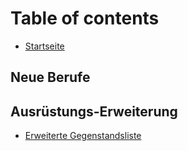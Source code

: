# Table of contents

* [Startseite](README.md)

## Neue Berufe

## Ausrüstungs-Erweiterung

* [Erweiterte Gegenstandsliste](README.md)